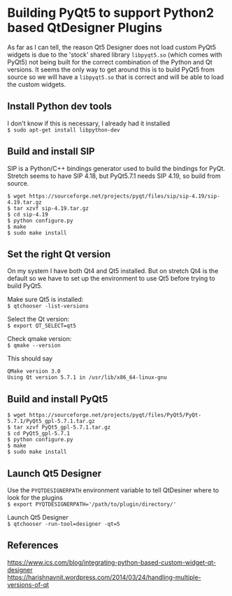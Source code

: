 # Building PyQt5 to support Python2 based QtDesigner Plugins

As far as I can tell, the reason Qt5 Designer does not load custom PyQt5 widgets
is due to the 'stock' shared library `libpyqt5.so` (which comes with PyQt5) not
being built for the correct combination of the Python and Qt versions.  It seems
the only way to get around this is to build PyQt5 from source so we will have a
`libpyqt5.so` that is correct and will be able to load the custom widgets.


## Install Python dev tools

I don't know if this is necessary, I already had it installed  
`$ sudo apt-get install libpython-dev`


## Build and install SIP

SIP is a Python/C++ bindings generator used to build the bindings for PyQt.
Stretch seems to have SIP 4.18, but PyQt5.7.1 needs SIP 4.19, so build from source.

```
$ wget https://sourceforge.net/projects/pyqt/files/sip/sip-4.19/sip-4.19.tar.gz
$ tar xzvf sip-4.19.tar.gz
$ cd sip-4.19
$ python configure.py
$ make
$ sudo make install
```

## Set the right Qt version

On my system I have both Qt4 and Qt5 installed. But on stretch Qt4 is the default
so we have to set up the environment to use Qt5 before trying to build PyQt5.

Make sure Qt5 is installed:  
`$ qtchooser -list-versions`

Select the Qt version:  
`$ export QT_SELECT=qt5`

Check qmake version:  
`$ qmake --version`

This should say
```
QMake version 3.0
Using Qt version 5.7.1 in /usr/lib/x86_64-linux-gnu
```

## Build and install PyQt5
```
$ wget https://sourceforge.net/projects/pyqt/files/PyQt5/PyQt-5.7.1/PyQt5_gpl-5.7.1.tar.gz
$ tar xzvf PyQt5_gpl-5.7.1.tar.gz
$ cd PyQt5_gpl-5.7.1
$ python configure.py
$ make
$ sudo make install
```

## Launch Qt5 Designer

Use the `PYQTDESIGNERPATH` environment variable to tell QtDesiner where to look
for the plugins  
`$ export PYQTDESIGNERPATH='/path/to/plugin/directory/'`  

Launch Qt5 Designer  
`$ qtchooser -run-tool=designer -qt=5`  


## References
https://www.ics.com/blog/integrating-python-based-custom-widget-qt-designer  
https://harishnavnit.wordpress.com/2014/03/24/handling-multiple-versions-of-qt